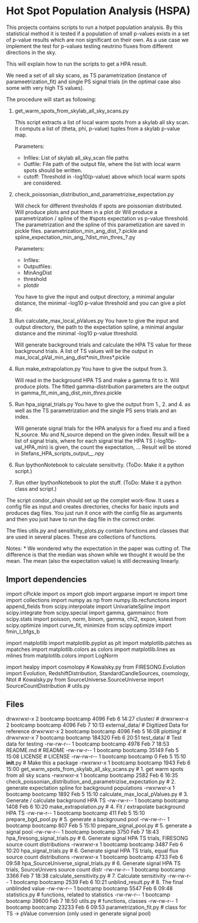 # Hot Spot Population Analysis (HSPA)

This projects contains scripts to run a hotpot population analysis. By this statistical method it is tested if a population of small p-values exists in a set of p-value results which are non significant on their own.
As a use case we implement the test for p-values testing neutrino fluxes from different directions in the sky.


This will explain how to run the scripts to get a HPA result.

We need a set of all sky scans, as TS parametrization (instance of parameetrization_fit) and single PS signal trials (in the optimal case also some with very high TS values).

The procedure will start as following:

1. get_warm_spots_from_skylab_all_sky_scans.py

    This script extracts a list of local warm spots from a skylab all sky scan.
    It computs a list of (theta, phi, p-value) tuples from a skylab p-value map.

    Parameters:
    * Infiles: List of skylab all_sky_scan file paths
    * Outfile: File path of the output file, where the list with local warm spots
        should be written.
    * cutoff: Threshold in -log10(p-value) above which local warm spots are
        considered.

2. check_poissonian_distribution_and_parametrizise_expectation.py

    Will check for different thresholds if spots are poissonian distributed. Will produce plots and put them in a plot dir
    Will produce a parametrization / spline of the #spots expectation vs p-value threshold.
    The parametrization and the spline of this parametization are saved in pickle files.
    parametrization_min_ang_dist_?.pickle and spline_expectation_min_ang_?dist_min_thres_?.py

    Parameters:
    * Infiles:
    * Outputfiles:
    * MinAngDist
    * threshold
    * plotdir
    
    You have to give the input and output directory, a minimal angular distance, the minimal -log10 p-value threshold and you can give a plot dir.



3. Run calculate_max_local_pValues.py
    You have to give the input and output directory, the path to the expectation spline, a minimal angular distance and the minimal -log10 p-value threshold.

    Will generate background trials and calculate the HPA TS value for these background trials. A list of TS values will be the output in
    max_local_pVal_min_ang_dist*_min_thres_*.pickle

4. Run make_extrapolation.py
    You have to give the output from 3.

    Will read in the background HPA TS and make a gamma fit to it. Will produce plots.
    The fitted gamma-distribution parameters are the output in gamma_fit_min_ang_dist_*_min_thres_*.pickle

5. Run hpa_signal_trials.py
    You have to give the output from 1., 2. and 4. as well as the TS parametrization and the single PS sens trials and an index.

    Will generate signal trials for the HPA analysis for a fixed mu and a fixed N_source. Mu and N_source depend on the given index.
    Result will be a list of signal trials, where for each signal trial the HPA TS (-log10p-val_HPA_min) is given, the count the expectation, ...
    Result will be stored in Stefans_HPA_scripts_output_*_*.npy

6. Run IpythonNotebook to calculate sensitivity. (ToDo: Make it a python script.)

7. Run other IpythonNotebook to plot the stuff. (ToDo: Make it a python class and script.)


The script condor_chain should set up the complet work-flow. It uses a config file as input and creates directories, checks for basic inputs and produces dag files. You just run it once with the config file as arguments and then you just have to run the dag file in the correct order.    


The files utils.py and sensitivity_plots.py contain functions and classes that are used in several places. These are collections of functions.


Notes:
    * We wondered why the expectation in the paper was cutting of. The difference is that the median was shown while we thought it would be the mean. The mean (also the expectation value) is still decreasing linearly.


Import dependencies
-------------------

import cPickle
import os
import glob
import argparse
import re
import time
import collections
import numpy as np
from numpy.lib.recfunctions import append_fields
from scipy.interpolate import UnivariateSpline
import scipy.integrate
from scipy.special import gamma, gammaincc
from scipy.stats import poisson, norm, binom, gamma, chi2, expon, kstest
from scipy.optimize import curve_fit, minimize
from scipy.optimize import fmin_l_bfgs_b

import matplotlib
import matplotlib.pyplot as plt
import matplotlib.patches as mpatches
import matplotlib.colors as colors
import matplotlib.lines as mlines
from matplotlib.colors import LogNorm

import healpy
import cosmolopy                                                                                                            # Kowalsky.py
from FIRESONG.Evolution import Evolution, RedshiftDistribution, StandardCandleSources, cosmology, Ntot                      # Kowalsky.py
from SourceUniverse.SourceUniverse import SourceCountDistribution                                                           # utils.py

Files
-----

drwxrwxr-x 2 bootcamp bootcamp   4096 Feb  6 14:27 cluster/                                                                 #
drwxrwxr-x 2 bootcamp bootcamp   4096 Feb  7 10:13 external_data/                                                           # Digitized Data for reference
drwxrwxr-x 2 bootcamp bootcamp   4096 Feb  5 16:08 plotting/                                                                # 
drwxrwxr-x 7 bootcamp bootcamp 184320 Feb  6 20:51 test_data/                                                               # Test data for testing
-rw-rw-r-- 1 bootcamp bootcamp   4978 Feb  7 18:53 README.md                                                                # README
-rw-rw-r-- 1 bootcamp bootcamp  35149 Feb  5 15:08 LICENSE                                                                  # LICENSE
-rw-rw-r-- 1 bootcamp bootcamp      0 Feb  5 15:10 __init__.py                                                              # Make this a package
-rwxrwxr-x 1 bootcamp bootcamp   1943 Feb  6 15:00 get_warm_spots_from_skylab_all_sky_scans.py                              # 1. get warm spots from all sky scans
-rwxrwxr-x 1 bootcamp bootcamp   2582 Feb  6 16:35 check_poissonian_distribution_and_parametrizise_expectation.py           # 2. generate expectation spline for background populations
-rwxrwxr-x 1 bootcamp bootcamp   1892 Feb  5 15:10 calculate_max_local_pValues.py                                           # 3. Generate / calculate background HPA TS
-rw-rw-r-- 1 bootcamp bootcamp   1408 Feb  6 10:20 make_extrapolation.py                                                    # 4. Fit / extrapolate background HPA TS
-rw-rw-r-- 1 bootcamp bootcamp    411 Feb  5 15:10 prepare_bgd_pool.py                                                      # 5. generate a background pool
-rw-rw-r-- 1 bootcamp bootcamp    807 Feb  5 15:10 prepare_signal_pool.py                                                   # 5. generate a signal pool
-rw-rw-r-- 1 bootcamp bootcamp   3750 Feb  7 18:43 hpa_firesong_signal_trials.py                                            # 6. Generate signal HPA TS trials, FIRESONG source count distributions
-rwxrwxr-x 1 bootcamp bootcamp   3487 Feb  6 10:20 hpa_signal_trials.py                                                     # 6. Generate signal HPA TS trials, equal flux source count distributions
-rwxrwxr-x 1 bootcamp bootcamp   4733 Feb  6 09:58 hpa_SourceUniverse_signal_trials.py                                      # 6. Generate signal HPA TS trials, SourceUnivers source count distr
-rw-rw-r-- 1 bootcamp bootcamp   3366 Feb  7 18:38 calculate_sensitivity.py                                                 # 7. Calculate sensitivity
-rw-rw-r-- 1 bootcamp bootcamp   2539 Feb  6 10:21 unblind_result.py                                                        # 8. The final unblinded value
-rw-rw-r-- 1 bootcamp bootcamp   5547 Feb  6 09:48 statistics.py                                                            # functions, related to statistics
-rw-rw-r-- 1 bootcamp bootcamp  39600 Feb  7 18:50 utils.py                                                                 # functions, classes
-rw-rw-r-- 1 bootcamp bootcamp  23233 Feb  6 09:53 parametrization_fit.py                                                   # class for TS -> pValue conversion (only used in generate signal pool)
